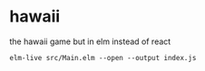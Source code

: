 # hawaii
the hawaii game but in elm instead of react


`elm-live src/Main.elm --open --output index.js`
